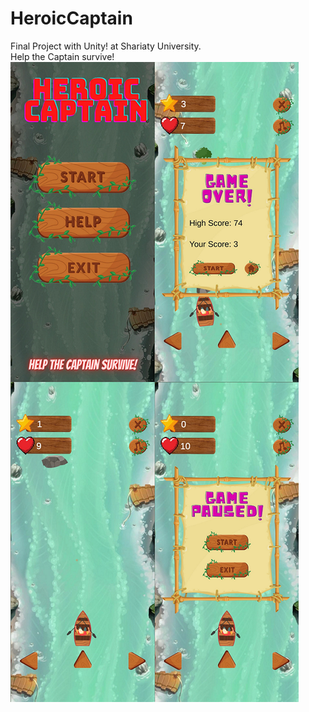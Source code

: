 # HeroicCaptain
Final Project with Unity! at Shariaty University.<br />
Help the Captain survive!<br />
![Project Screenshots](https://github.com/ShivaAhmadi/HeroicCaptain/blob/main/GameDevAll.png)
